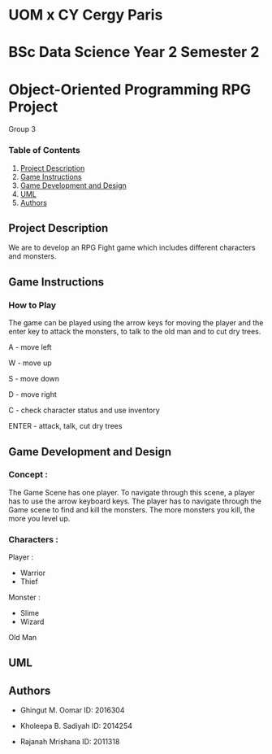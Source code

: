


# UOM x CY Cergy Paris

# BSc Data Science Year 2 Semester 2

# Object-Oriented Programming RPG Project

Group 3

### Table of Contents

1. [Project Description](#projectdescription)
2. [Game Instructions](#gameinstructions)
3. [Game Development and Design](#gamedevelopmentanddesign)
3. [UML](#uml)
4. [Authors](#authors)
 
## Project Description

We are to develop an RPG Fight game which includes different characters and monsters. 


## Game Instructions
### How to Play
The game can be played using the arrow keys for moving the player and the enter key to attack the monsters, to talk to the old man and to cut dry trees.

A - move left

W - move up

S - move down

D - move right

C - check character status and use inventory

ENTER - attack, talk, cut dry trees

## Game Development and Design

### Concept : 
The Game Scene has one player. To navigate through this scene, a player has to use the arrow keyboard keys. The player has to navigate through the Game scene to find and kill the monsters.
The more monsters you kill, the more you level up.
### Characters :

Player :

* Warrior
* Thief

Monster :

* Slime
* Wizard

Old Man




## UML
## Authors

* Ghingut M. Oomar ID: 2016304

* Kholeepa B. Sadiyah ID: 2014254

* Rajanah Mrishana ID: 2011318

